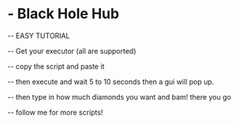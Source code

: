 # - Black Hole Hub

-- EASY TUTORIAL




-- Get your executor (all are supported)


-- copy the script and paste it


-- then execute and wait 5 to 10 seconds then a gui will pop up.


-- then type in how much diamonds you want and bam! there you go


-- follow me for more scripts!
